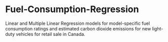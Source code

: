 # Fuel-Consumption-Regression
Linear and Multiple Linear Regression models for model-specific fuel consumption ratings and estimated carbon dioxide emissions for new light-duty vehicles for retail sale in Canada.
